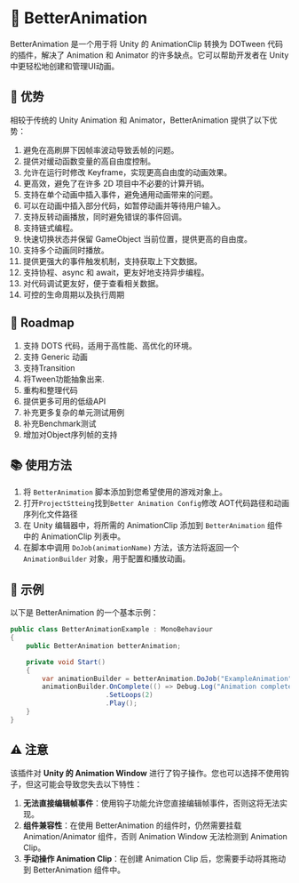 # 🎉 BetterAnimation

BetterAnimation 是一个用于将 Unity 的 AnimationClip 转换为 DOTween 代码的插件，解决了 Animation 和 Animator 的许多缺点。它可以帮助开发者在 Unity 中更轻松地创建和管理UI动画。

## 🌟 优势

相较于传统的 Unity Animation 和 Animator，BetterAnimation 提供了以下优势：

1. 避免在高刷屏下因帧率波动导致丢帧的问题。
2. 提供对缓动函数变量的高自由度控制。
3. 允许在运行时修改 Keyframe，实现更高自由度的动画效果。
4. 更高效，避免了在许多 2D 项目中不必要的计算开销。
5. 支持在单个动画中插入事件，避免通用动画带来的问题。
6. 可以在动画中插入部分代码，如暂停动画并等待用户输入。
7. 支持反转动画播放，同时避免错误的事件回调。
8. 支持链式编程。
9. 快速切换状态并保留 GameObject 当前位置，提供更高的自由度。
10. 支持多个动画同时播放。
11. 提供更强大的事件触发机制，支持获取上下文数据。
12. 支持协程、async 和 await，更友好地支持异步编程。
13. 对代码调试更友好，便于查看相关数据。
14. 可控的生命周期以及执行周期

## 🚀 Roadmap

1. 支持 DOTS 代码，适用于高性能、高优化的环境。
2. 支持 Generic 动画
3. 支持Transition
4. 将Tween功能抽象出来.
5. 重构和整理代码
6. 提供更多可用的低级API
7. 补充更多复杂的单元测试用例
8. 补充Benchmark测试
9. 增加对Object序列帧的支持

## 📚 使用方法

1. 将 `BetterAnimation` 脚本添加到您希望使用的游戏对象上。
2. 打开`ProjectStteing`找到`Better Animation Config`修改 AOT代码路径和动画序列化文件路径
3. 在 Unity 编辑器中，将所需的 AnimationClip 添加到 `BetterAnimation` 组件中的 AnimationClip 列表中。
4. 在脚本中调用 `DoJob(animationName)` 方法，该方法将返回一个 `AnimationBuilder` 对象，用于配置和播放动画。

## 🌠 示例

以下是 BetterAnimation 的一个基本示例：

```csharp
public class BetterAnimationExample : MonoBehaviour
{
    public BetterAnimation betterAnimation;

    private void Start()
    {
        var animationBuilder = betterAnimation.DoJob("ExampleAnimation");
        animationBuilder.OnComplete(() => Debug.Log("Animation completed"))
                        .SetLoops(2)
                        .Play();
    }
}
```

## ⚠️ 注意

该插件对 **Unity 的 Animation Window** 进行了钩子操作。您也可以选择不使用钩子，但这可能会导致您失去以下特性：

1. **无法直接编辑帧事件**：使用钩子功能允许您直接编辑帧事件，否则这将无法实现。
2. **组件兼容性**：在使用 BetterAnimation 的组件时，仍然需要挂载 Animation/Animator 组件，否则 Animation Window 无法检测到 Animation Clip。
3. **手动操作 Animation Clip**：在创建 Animation Clip 后，您需要手动将其拖动到 BetterAnimation 组件中。

